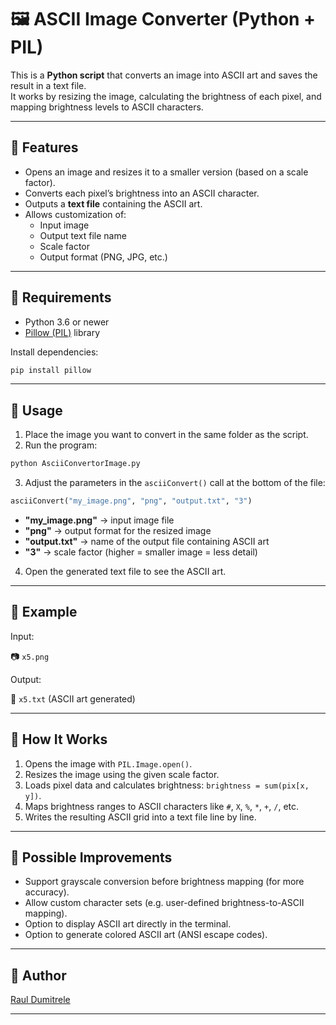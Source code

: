 # 🖼️ ASCII Image Converter (Python + PIL)

This is a **Python script** that converts an image into ASCII art and saves the result in a text file.  
It works by resizing the image, calculating the brightness of each pixel, and mapping brightness levels to ASCII characters.

---

## 🔹 Features

- Opens an image and resizes it to a smaller version (based on a scale factor).
- Converts each pixel’s brightness into an ASCII character.
- Outputs a **text file** containing the ASCII art.
- Allows customization of:
  - Input image
  - Output text file name
  - Scale factor
  - Output format (PNG, JPG, etc.)

---

## 🔹 Requirements

- Python 3.6 or newer
- [Pillow (PIL)](https://pypi.org/project/Pillow/) library

Install dependencies:

```bash
pip install pillow
```

---

## 🔹 Usage

1. Place the image you want to convert in the same folder as the script.
2. Run the program:

```bash
python AsciiConvertorImage.py
```

3. Adjust the parameters in the `asciiConvert()` call at the bottom of the file:

```python
asciiConvert("my_image.png", "png", "output.txt", "3")
```

- **"my_image.png"** → input image file
- **"png"** → output format for the resized image
- **"output.txt"** → name of the output file containing ASCII art
- **"3"** → scale factor (higher = smaller image = less detail)

4. Open the generated text file to see the ASCII art.

---

## 🔹 Example

Input:

📷 `x5.png`

Output:

📄 `x5.txt` (ASCII art generated)

---

## 🔹 How It Works

1. Opens the image with `PIL.Image.open()`.
2. Resizes the image using the given scale factor.
3. Loads pixel data and calculates brightness: `brightness = sum(pix[x, y])`.
4. Maps brightness ranges to ASCII characters like `#`, `X`, `%`, `*`, `+`, `/`, etc.
5. Writes the resulting ASCII grid into a text file line by line.

---

## 🔹 Possible Improvements

- Support grayscale conversion before brightness mapping (for more accuracy).
- Allow custom character sets (e.g. user-defined brightness-to-ASCII mapping).
- Option to display ASCII art directly in the terminal.
- Option to generate colored ASCII art (ANSI escape codes).

---

## 🔹 Author

[Raul Dumitrele](https://github.com/Raul-Dumitrele)

---
